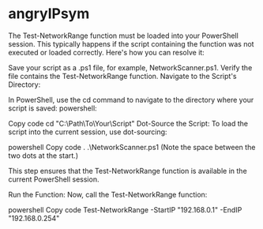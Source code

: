 # angryIPsym

The Test-NetworkRange function must be loaded into your PowerShell session. This typically happens if the script containing the function was not executed or loaded correctly. Here's how you can resolve it:

Save your script as a .ps1 file, for example, NetworkScanner.ps1.
Verify the file contains the Test-NetworkRange function.
Navigate to the Script's Directory:

In PowerShell, use the cd command to navigate to the directory where your script is saved:
powershell:

Copy code
cd "C:\Path\To\Your\Script"
Dot-Source the Script: To load the script into the current session, use dot-sourcing:

powershell
Copy code
. .\NetworkScanner.ps1
(Note the space between the two dots at the start.)

This step ensures that the Test-NetworkRange function is available in the current PowerShell session.

Run the Function: Now, call the Test-NetworkRange function:

powershell
Copy code
Test-NetworkRange -StartIP "192.168.0.1" -EndIP "192.168.0.254"
